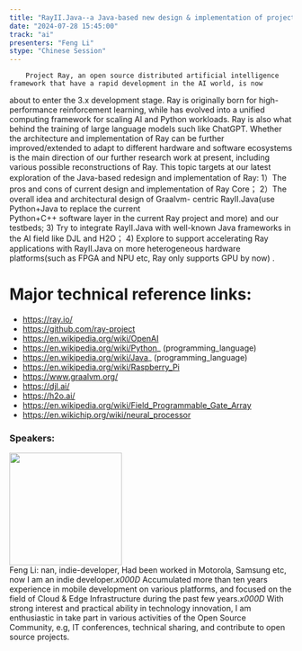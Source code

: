 ```yaml
---
title: "RayII.Java--a Java-based new design & implementation of project Ray"
date: "2024-07-28 15:45:00" 
track: "ai"
presenters: "Feng Li"
stype: "Chinese Session"
---
```

        Project Ray, an open source distributed artificial intelligence framework that have a rapid development in the AI world, is now 
about to enter the 3.x development stage. Ray is originally born for high-performance reinforcement learning, while has evolved 
into a unified computing framework for scaling AI and Python workloads. Ray is also what behind the training of large language 
models such like ChatGPT.
       Whether the architecture and implementation of Ray can be further improved/extended to adapt to different hardware and 
software ecosystems is the main direction of our further research work at present, including various possible reconstructions of Ray. This topic targets at our latest exploration of the Java-based redesign and implementation of Ray:
       1）The pros and cons of current design and implementation 
             of Ray Core；
       2）The overall idea and architectural design of Graalvm- 
             centric RayII.Java(use Python+Java to replace the current  
             Python+C++ software layer in the current Ray project and 
             more) and our testbeds;
       3)  Try to integrate RayII.Java with well-known Java 
             frameworks in the AI field like DJL and H2O；
       4)  Explore to support accelerating Ray applications with 
            RayII.Java on more heterogeneous hardware 
            platforms(such as FPGA and NPU etc, Ray only supports 
            GPU by now) .

# Major technical reference links:
* https://ray.io/
* https://github.com/ray-project
* https://en.wikipedia.org/wiki/OpenAI
* https://en.wikipedia.org/wiki/Python_ (programming_language)
* https://en.wikipedia.org/wiki/Java_ (programming_language)
* https://en.wikipedia.org/wiki/Raspberry_Pi
* https://www.graalvm.org/
* https://djl.ai/
* https://h2o.ai/
* https://en.wikipedia.org/wiki/Field_Programmable_Gate_Array
* https://en.wikichip.org/wiki/neural_processor
 ### Speakers: 
 <img src="https://sessionize.com/image/8523-400o400o1-LfhSF5KL25gqqyhTULkmyX.png" width="200" /><br>Feng Li: nan, indie-developer, Had been worked in Motorola, Samsung etc, now I am an indie developer._x000D_
      Accumulated more than ten years experience in mobile development on various platforms, and focused on the field of Cloud & Edge Infrastructure during the past few years._x000D_
       With strong interest and practical ability in technology innovation, I am enthusiastic in take part in various activities of the Open Source Community, e.g, IT conferences, technical sharing, and contribute to open source projects. 
 <br><br>